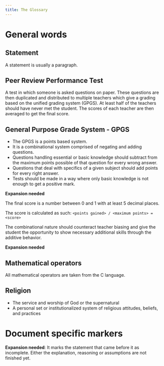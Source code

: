 ```yaml
---
title: The Glossary
---
```

# General words
## Statement
A statement is usually a paragraph.

## Peer Review Performance Test
A test in which someone is asked questions on paper. These questions are then duplicated and distributed to multiple teachers which give a grading based on
the unified grading system (GPGS). At least half of the teachers should have never met the student. The scores of each teacher are then averaged to get the final score.

## General Purpose Grade System - GPGS
* The GPGS is a points based system.
* It is a combinational system comprised of negating and adding questions.
* Questions handling essential or basic knowledge should subtract from the maximum points possible of that question for every wrong answer.
* Questions that deal with specifics of a given subject should add points for every right answer.
* Tests should be made in a way where only basic knowledge is not enough to get a positive mark.

__Expansion needed__

The final score is a number between 0 and 1 with at least 5 decimal places.

The score is calculated as such: `<points gained> / <maximum points> = <score>`

The combinational nature should counteract teacher biasing and give the student the opportunity to show
necessary additional skills through the additive behavior.

__Expansion needed__

## Mathematical operators
All mathematical operators are taken from the C language.

## Religion
* The service and worship of God or the supernatural
* A personal set or institutionalized system of religious attitudes, beliefs, and practices


# Document specific markers
__Expansion needed__:
It marks the statement that came before it as incomplete. Either the explanation, reasoning or assumptions are not finished yet.
